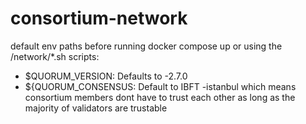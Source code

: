# consortium-network

default env paths before running docker compose up or using the /network/*.sh scripts:
* $QUORUM_VERSION: Defaults to -2.7.0
* ${QUORUM_CONSENSUS: Default to IBFT -istanbul which means consortium members dont have to trust each other as long as the majority of validators are trustable
